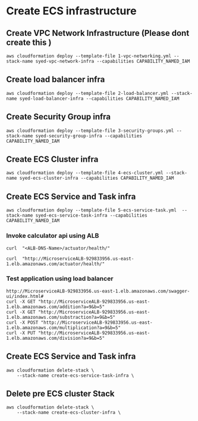 # Create ECS infrastructure

## Create VPC Network Infrastructure (Please dont create this )

    aws cloudformation deploy --template-file 1-vpc-networking.yml --stack-name syed-vpc-network-infra --capabilities CAPABILITY_NAMED_IAM 

## Create load balancer infra

    aws cloudformation deploy --template-file 2-load-balancer.yml --stack-name syed-load-balancer-infra --capabilities CAPABILITY_NAMED_IAM 

## Create Security Group infra

    aws cloudformation deploy --template-file 3-security-groups.yml --stack-name syed-security-group-infra --capabilities CAPABILITY_NAMED_IAM 

## Create ECS Cluster infra

    aws cloudformation deploy --template-file 4-ecs-cluster.yml --stack-name syed-ecs-cluster-infra --capabilities CAPABILITY_NAMED_IAM 

## Create ECS Service and Task infra

    aws cloudformation deploy --template-file 5-ecs-service-task.yml  --stack-name syed-ecs-service-task-infra --capabilities CAPABILITY_NAMED_IAM 

### Invoke calculator api using ALB

    curl  "<ALB-DNS-Name>/actuator/health/"

    curl  "http://MicroserviceALB-929833956.us-east-1.elb.amazonaws.com/actuator/health/"

### Test application using load balancer
    http://MicroserviceALB-929833956.us-east-1.elb.amazonaws.com/swagger-ui/index.html#
    curl -X GET "http://MicroserviceALB-929833956.us-east-1.elb.amazonaws.com/addition?a=9&b=5"
    curl -X GET "http://MicroserviceALB-929833956.us-east-1.elb.amazonaws.com/substraction?a=9&b=5"
    curl -X POST "http://MicroserviceALB-929833956.us-east-1.elb.amazonaws.com/multiplication?a=9&b=5"
    curl -X PUT "http://MicroserviceALB-929833956.us-east-1.elb.amazonaws.com/division?a=9&b=5"

## Create ECS Service and Task infra

    aws cloudformation delete-stack \
        --stack-name create-ecs-service-task-infra \

## Delete pre ECS cluster Stack

    aws cloudformation delete-stack \
        --stack-name create-ecs-cluster-infra \
